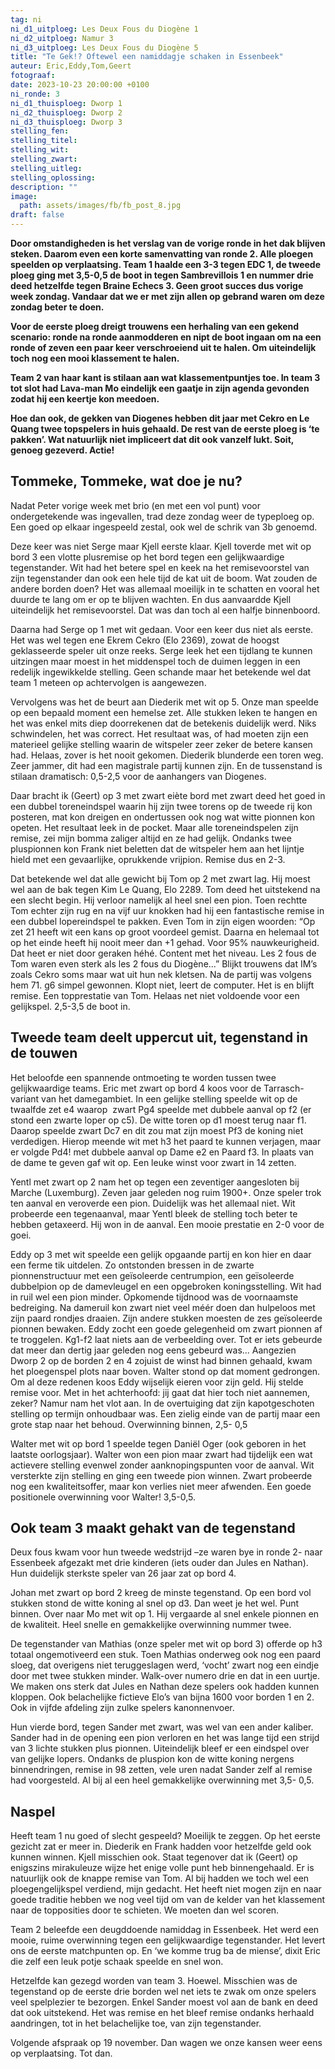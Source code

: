 ```yaml
---
tag: ni
ni_d1_uitploeg: Les Deux Fous du Diogène 1
ni_d2_uitploeg: Namur 3
ni_d3_uitploeg: Les Deux Fous du Diogène 5
title: "Te Gek!? Oftewel een namiddagje schaken in Essenbeek"
auteur: Eric,Eddy,Tom,Geert
fotograaf: 
date: 2023-10-23 20:00:00 +0100
ni_ronde: 3
ni_d1_thuisploeg: Dworp 1
ni_d2_thuisploeg: Dworp 2
ni_d3_thuisploeg: Dworp 3
stelling_fen:
stelling_titel:
stelling_wit:
stelling_zwart:
stelling_uitleg:
stelling_oplossing:
description: ""
image:
  path: assets/images/fb/fb_post_8.jpg
draft: false
---
```

**Door omstandigheden is het verslag van de vorige ronde in het dak blijven steken. Daarom even een korte samenvatting van ronde 2. Alle ploegen speelden op verplaatsing. Team 1 haalde een 3-3 tegen EDC 1, de tweede ploeg ging met 3,5-0,5 de boot in tegen Sambrevillois 1 en nummer drie deed hetzelfde tegen Braine Echecs 3. Geen groot succes dus vorige week zondag. Vandaar dat we er met zijn allen op gebrand waren om deze zondag beter te doen.**<!--more-->

**Voor de eerste ploeg dreigt trouwens een herhaling van een gekend scenario: ronde na ronde aanmodderen en nipt de boot ingaan om na een ronde of zeven een paar keer verschroeiend uit te halen. Om uiteindelijk toch nog een mooi klassement te halen.**

**Team 2 van haar kant is stilaan aan wat klassementpuntjes toe. In team 3 tot slot had Lava-man Mo eindelijk een gaatje in zijn agenda gevonden zodat hij een keertje kon meedoen.**

**Hoe dan ook, de gekken van Diogenes hebben dit jaar met Cekro en Le Quang twee topspelers in huis gehaald. De rest van de eerste ploeg is ‘te pakken’. Wat natuurlijk niet impliceert dat dit ook vanzelf lukt. Soit, genoeg gezeverd. Actie!**

## Tommeke, Tommeke, wat doe je nu?

Nadat Peter vorige week met brio (en met een vol punt) voor ondergetekende was ingevallen, trad deze zondag weer de typeploeg op. Een goed op elkaar ingespeeld zestal, ook wel de schrik van 3b genoemd.

Deze keer was niet Serge maar Kjell eerste klaar. Kjell toverde met wit op bord 3 een vlotte plusremise op het bord tegen een gelijkwaardige tegenstander. Wit had het betere spel en keek na het remisevoorstel van zijn tegenstander dan ook een hele tijd de kat uit de boom. Wat zouden de andere borden doen? Het was allemaal moeilijk in te schatten en vooral het duurde te lang om er op te blijven wachten. En dus aanvaardde Kjell uiteindelijk het remisevoorstel. Dat was dan toch al een halfje binnenboord.

Daarna had Serge op 1 met wit gedaan. Voor een keer dus niet als eerste. Het was wel tegen ene Ekrem Cekro (Elo 2369), zowat de hoogst geklasseerde speler uit onze reeks. Serge leek het een tijdlang te kunnen uitzingen maar moest in het middenspel toch de duimen leggen in een redelijk ingewikkelde stelling. Geen schande maar het betekende wel dat team 1 meteen op achtervolgen is aangewezen.

Vervolgens was het de beurt aan Diederik met wit op 5. Onze man speelde op een bepaald moment een hemelse zet. Alle stukken leken te hangen en het was enkel mits diep doorrekenen dat de betekenis duidelijk werd. Niks schwindelen, het was correct. Het resultaat was, of had moeten zijn een materieel gelijke stelling waarin de witspeler zeer zeker de betere kansen had. Helaas, zover is het nooit gekomen. Diederik blunderde een toren weg. Zeer jammer, dit had een magistrale partij kunnen zijn. En de tussenstand is stilaan dramatisch: 0,5-2,5 voor de aanhangers van Diogenes.

Daar bracht ik (Geert) op 3 met zwart eiète bord met zwart deed het goed in een dubbel toreneindspel waarin hij zijn twee torens op de tweede rij kon posteren, mat kon dreigen en ondertussen ook nog wat witte pionnen kon opeten. Het resultaat leek in de pocket. Maar alle toreneindspelen zijn remise, zei mijn bomma zaliger altijd en ze had gelijk. Ondanks twee pluspionnen kon Frank niet beletten dat de witspeler hem aan het lijntje hield met een gevaarlijke, oprukkende vrijpion. Remise dus en 2-3.

Dat betekende wel dat alle gewicht bij Tom op 2 met zwart lag. Hij moest wel aan de bak tegen Kim Le Quang, Elo 2289. Tom deed het uitstekend na een slecht begin. Hij verloor namelijk al heel snel een pion. Toen rechtte Tom echter zijn rug en na vijf uur knokken had hij een fantastische remise in een dubbel lopereindspel te pakken. Even Tom in zijn eigen woorden: “Op zet 21 heeft wit een kans op groot voordeel gemist. Daarna en helemaal tot op het einde heeft hij nooit meer dan +1 gehad. Voor 95% nauwkeurigheid. Dat heet er niet door geraken héhé. Content met het niveau. Les 2 fous de Tom waren even sterk als les 2 fous du Diogène...” Blijkt trouwens dat IM’s zoals Cekro soms maar wat uit hun nek kletsen. Na de partij was volgens hem 71. g6 simpel gewonnen. Klopt niet, leert de computer. Het is en blijft remise. Een topprestatie van Tom. Helaas net niet voldoende voor een gelijkspel. 2,5-3,5 de boot in.

## Tweede team deelt uppercut uit, tegenstand in de touwen

Het beloofde een spannende ontmoeting te worden tussen twee gelijkwaardige teams. Eric met zwart op bord 4 koos voor de Tarrasch-variant van het damegambiet. In een gelijke stelling speelde wit op de twaalfde zet e4 waarop  zwart Pg4 speelde met dubbele aanval op f2 (er stond een zwarte loper op c5). De witte toren op d1 moest terug naar f1. Daarop speelde zwart Dc7 en dit zou mat zijn moest Pf3 de koning niet  verdedigen. Hierop meende wit met h3 het paard te kunnen verjagen, maar er volgde Pd4! met dubbele aanval op Dame e2 en Paard f3. In plaats van de dame te geven gaf wit op. Een leuke winst voor zwart in 14 zetten.

Yentl met zwart op 2 nam het op tegen een zeventiger aangesloten bij Marche (Luxemburg).  Zeven jaar geleden nog ruim 1900+. Onze speler trok ten aanval en veroverde een pion.  Duidelijk was het allemaal niet. Wit probeerde een tegenaanval, maar Yentl bleek de stelling toch beter te hebben getaxeerd. Hij won in de aanval. Een mooie prestatie en 2-0 voor de goei.

​​​​​Eddy op 3 met wit speelde een gelijk opgaande partij en kon hier en daar een ferme tik uitdelen. Zo ontstonden bressen in de zwarte pionnenstructuur met een geïsoleerde centrumpion, een geïsoleerde dubbelpion op de damevleugel en een opgebroken koningsstelling. Wit had in ruil wel een pion minder. Opkomende tijdnood was de voornaamste bedreiging. Na dameruil kon zwart niet veel méér doen dan hulpeloos met zijn paard rondjes draaien. Zijn andere stukken moesten de zes geïsoleerde pionnen bewaken. Eddy zocht een goede gelegenheid om zwart pionnen af te troggelen. Kg1-f2 laat niets aan de verbeelding over. Tot er iets gebeurde dat meer dan dertig jaar geleden nog eens gebeurd was... Aangezien Dworp 2 op de borden 2 en 4 zojuist de winst had binnen gehaald, kwam het ploegenspel plots naar boven. Walter stond op dat moment gedrongen.  Om al deze redenen koos Eddy wijselijk eieren voor zijn geld. Hij stelde remise voor. Met in het achterhoofd: jij gaat dat hier toch niet aannemen, zeker? Namur nam het vlot aan. In de overtuiging dat zijn kapotgeschoten stelling op termijn onhoudbaar was. Een zielig einde van de partij maar een grote stap naar het behoud. Overwinning binnen, 2,5- 0,5

Walter met wit op bord 1 speelde tegen Daniël Oger (ook geboren in het laatste oorlogsjaar). Walter won een pion maar zwart had tijdelijk een wat actievere stelling evenwel zonder aanknopingspunten voor de aanval. Wit versterkte zijn stelling en ging een tweede pion winnen. Zwart probeerde nog een kwaliteitsoffer, maar kon verlies niet meer afwenden. Een goede positionele overwinning voor Walter! 3,5-0,5.

## Ook team 3 maakt gehakt van de tegenstand

Deux fous kwam voor hun tweede wedstrijd –ze waren bye in ronde 2- naar Essenbeek afgezakt met drie kinderen (iets ouder dan Jules en Nathan). Hun duidelijk sterkste speler van 26 jaar zat op bord 4.

Johan met zwart op bord 2 kreeg de minste tegenstand. Op een bord vol stukken stond de witte koning al snel op d3. Dan weet je het wel. Punt binnen.
Over naar Mo met wit op 1. Hij vergaarde al snel enkele pionnen en de kwaliteit. Heel snelle en gemakkelijke overwinning nummer twee.

De tegenstander van Mathias (onze speler met wit op bord 3) offerde op h3 totaal ongemotiveerd een stuk. Toen Mathias onderweg ook nog een paard sloeg, dat overigens niet teruggeslagen werd, ‘vocht’ zwart nog een eindje door met twee stukken minder. Walk-over numero drie en dat in een uurtje. We maken ons sterk dat Jules en Nathan deze spelers ook hadden kunnen kloppen. Ook belachelijke fictieve Elo’s van bijna 1600 voor borden 1 en 2. Ook in vijfde afdeling zijn zulke spelers kanonnenvoer.

Hun vierde bord, tegen Sander met zwart, was wel van een ander kaliber. Sander had in de opening een pion verloren en het was lange tijd een strijd van 3 lichte stukken plus pionnen. Uiteindelijk bleef er een eindspel over van gelijke lopers. Ondanks de pluspion kon de witte koning nergens binnendringen, remise in 98 zetten, vele uren nadat Sander zelf al remise had voorgesteld.
Al bij al een heel gemakkelijke overwinning met 3,5- 0,5.

## Naspel

Heeft team 1 nu goed of slecht gespeeld? Moeilijk te zeggen. Op het eerste gezicht zat er meer in. Diederik en Frank hadden voor hetzelfde geld ook kunnen winnen. Kjell misschien ook. Staat tegenover dat ik (Geert) op enigszins mirakuleuze wijze het enige volle punt heb binnengehaald. Er is natuurlijk ook de knappe remise van Tom. Al bij hadden we toch wel een ploegengelijkspel verdiend, mijn gedacht. Het heeft niet mogen zijn en naar goede traditie hebben we nog veel tijd om van de kelder van het klassement naar de topposities door te schieten. We moeten dan wel scoren.

Team 2 beleefde een deugddoende namiddag in Essenbeek. Het werd een mooie, ruime overwinning tegen een gelijkwaardige tegenstander. Het levert ons de eerste matchpunten op. En ‘we komme trug ba de miense’, dixit Eric die zelf een leuk potje schaak speelde en snel won.

Hetzelfde kan gezegd worden van team 3. Hoewel. Misschien was de tegenstand op de eerste drie borden wel net iets te zwak om onze spelers veel spelplezier te bezorgen. Enkel Sander moest vol aan de bank en deed dat ook uitstekend. Het was remise en het bleef remise ondanks herhaald aandringen, tot in het belachelijke toe, van zijn tegenstander.

Volgende afspraak op 19 november. Dan wagen we onze kansen weer eens op verplaatsing. Tot dan.